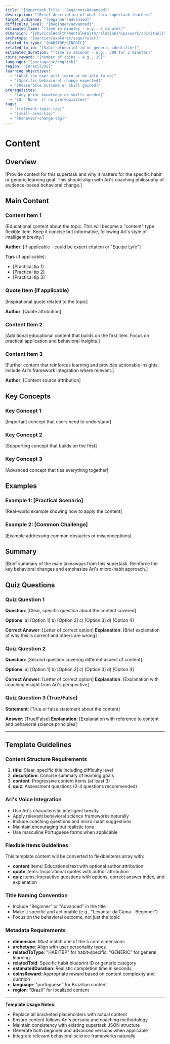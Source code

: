 ```yaml
---
title: "[Supertask Title - Beginner/Advanced]"
description: "[Brief description of what this supertask teaches]"
target_audience: "[beginner/advanced]"
difficulty_level: "[beginner/advanced]"
estimated_time: "[time in minutes - e.g., 5 minutes]"
dimension: "[physicalHealth/mentalHealth/relationships/work/spirituality]"
archetype: "[warrior/explorer/sage/ruler]"
related_to_type: "[HABITBP/GENERIC]"
related_to_id: "[habit-blueprint-id or generic-identifier]"
estimated_duration: "[time in seconds - e.g., 300 for 5 minutes]"
coins_reward: "[number of coins - e.g., 15]"
language: "[portuguese/english]"
region: "[Brazil/US]"
learning_objectives:
  - "[What the user will learn or be able to do]"
  - "[Specific behavioral change expected]"
  - "[Measurable outcome or skill gained]"
prerequisites:
  - "[Any prior knowledge or skills needed]"
  - "[Or 'None' if no prerequisites]"
tags:
  - "[relevant-topic-tag]"
  - "[skill-area-tag]"
  - "[behavior-change-tag]"
---
```


# Content

## Overview
[Provide context for this supertask and why it matters for the specific habit or generic learning goal. This should align with Ari's coaching philosophy of evidence-based behavioral change.]

## Main Content

### Content Item 1
[Educational content about the topic. This will become a "content" type flexible item. Keep it concise but informative, following Ari's style of intelligent brevity.]

**Author**: [If applicable - could be expert citation or "Equipe Lyfe"]

**Tips** (if applicable):
- [Practical tip 1]
- [Practical tip 2] 
- [Practical tip 3]

### Quote Item (if applicable)
[Inspirational quote related to the topic]

**Author**: [Quote attribution]

### Content Item 2  
[Additional educational content that builds on the first item. Focus on practical application and behavioral insights.]

### Content Item 3
[Further content that reinforces learning and provides actionable insights. Include Ari's framework integration where relevant.]

**Author**: [Content source attribution]

## Key Concepts

### Key Concept 1
[Important concept that users need to understand]

### Key Concept 2
[Supporting concept that builds on the first]

### Key Concept 3
[Advanced concept that ties everything together]

## Examples

### Example 1: [Practical Scenario]
[Real-world example showing how to apply the content]

### Example 2: [Common Challenge]
[Example addressing common obstacles or misconceptions]

## Summary

[Brief summary of the main takeaways from this supertask. Reinforce the key behavioral changes and emphasize Ari's micro-habit approach.]

## Quiz Questions

### Quiz Question 1
**Question**: [Clear, specific question about the content covered]

**Options**:
a) [Option 1]
b) [Option 2]
c) [Option 3]
d) [Option 4]

**Correct Answer**: [Letter of correct option]
**Explanation**: [Brief explanation of why this is correct and others are wrong]

### Quiz Question 2
**Question**: [Second question covering different aspect of content]

**Options**:
a) [Option 1]
b) [Option 2]
c) [Option 3]
d) [Option 4]

**Correct Answer**: [Letter of correct option]
**Explanation**: [Explanation with coaching insight from Ari's perspective]

### Quiz Question 3 (True/False)
**Statement**: [True or false statement about the content]

**Answer**: [True/False]
**Explanation**: [Explanation with reference to content and behavioral science principles]

---

## Template Guidelines

### Content Structure Requirements
1. **title**: Clear, specific title including difficulty level
2. **description**: Concise summary of learning goals
3. **content**: Progressive content items (at least 3)
4. **quiz**: Assessment questions (2-4 questions recommended)

### Ari's Voice Integration
- Use Ari's characteristic intelligent brevity
- Apply relevant behavioral science frameworks naturally
- Include coaching questions and micro-habit suggestions
- Maintain encouraging but realistic tone
- Use masculine Portuguese forms when applicable

### Flexible Items Guidelines
This template content will be converted to flexibleItems array with:
- **content** items: Educational text with optional author attribution  
- **quote** items: Inspirational quotes with author attribution
- **quiz** items: Interactive questions with options, correct answer index, and explanation

### Title Naming Convention
- Include "Beginner" or "Advanced" in the title
- Make it specific and actionable (e.g., "Levantar da Cama - Beginner")
- Focus on the behavioral outcome, not just the topic

### Metadata Requirements
- **dimension**: Must match one of the 5 core dimensions
- **archetype**: Align with user personality types
- **relatedToType**: "HABITBP" for habit-specific, "GENERIC" for general learning
- **relatedToId**: Specific habit blueprint ID or generic category
- **estimatedDuration**: Realistic completion time in seconds
- **coinsReward**: Appropriate reward based on content complexity and duration
- **language**: "portuguese" for Brazilian content
- **region**: "Brazil" for localized content

---

**Template Usage Notes**: 
- Replace all bracketed placeholders with actual content
- Ensure content follows Ari's persona and coaching methodology
- Maintain consistency with existing supertask JSON structure
- Generate both beginner and advanced versions when applicable
- Integrate relevant behavioral science frameworks naturally 
